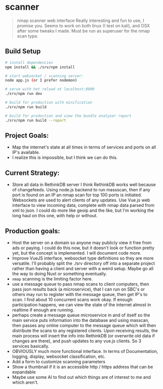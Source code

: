 # scanner

> nmap scanner web interface  Really interesting and fun to use, I promise you.  Seems to work on both linux (I test on kali), and OSX after some tweaks I made.  Must be run as superuser for the nmap scan type.

## Build Setup

``` bash
# install dependencies
npm install && ./srv/npm install

# start websocket / scanning server:
node app.js (or I prefer nodemon)

# serve with hot reload at localhost:8000
./srv/npm run dev

# build for production with minification
./srv/npm run build

# build for production and view the bundle analyzer report
./srv/npm run build --report
```

## Project Goals:
 - Map the internet's state at all times in terms of services and ports on all IP's available.
 - I realize this is impossible, but I think we can do this.

## Current Strategy: 
 - Store all data in RethinkDB server  I think RethinkDB works well because of changefeeds.  Using node.js backend to run massscan, then if any port is found on an IP an nmap scan for top 100 ports is initiated. Websockets are used to alert clients of any updates.  Use Vue.js web interface to view incoming data, complete with nmap data parsed from xml to json.  I could do more like geoip and the like, but I'm working the long haul on this one, with help or without.

## Production goals:
 - Host the server on a domain so anyone may publicly view it free from ads or paying.  I could do this now, but it doesn't look or function pretty yet, but the concept is implemented.  I will document code more.
 - Improve VueJS interface, websocket type definitions so they are more versatile.  I'll probably split the ./srv directory off into a separate project rather than having a client and server with a weird setup.  Maybe go all the way to doing Nuxt or something eventually.
 - `nmap` scanning is the limiting factor here.  
 - use a message queue to pass nmap scans to client computers, then pass json results back (a microservice), that I can run on SBC's or others may run to register with the message queue, then get IP's to scan.  I find about 10 concurrent scans work okay.  If enough participation happens, we can view the state of the internet almost in realtime if enough are running.
  - perhaps create a message queue microservice in and of itself so the main service puts information into the database and using masscan, then passes any online computer to the message queue which will then distribute the scans to any registered clients.  Upon receiving results, the main process will insert the info into RethinkDB (or overwrite old data if changes are there), and push updates to any vue.js clients.  So 3 services basically.
 - OBVIOUSLY much more functional interface.  In terms of Documentation, logging, display, websocket classification, etc.
 - Add a form to customize scanning parameters
 - Show a thumbnail if it is an accessible http / https address that can be expandable
 - Maybe use some AI to find out which things are of interest to me and which aren't.
